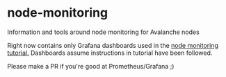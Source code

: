 # node-monitoring
Information and tools around node monitoring for Avalanche nodes

Right now contains only Grafana dashboards used in the [node monitoring tutorial.](https://docs.avax.network/v1.0/en/tutorials/node-monitoring/)
Dashboards assume instructions in tutorial have been followed.

Please make a PR if you're good at Prometheus/Grafana ;)